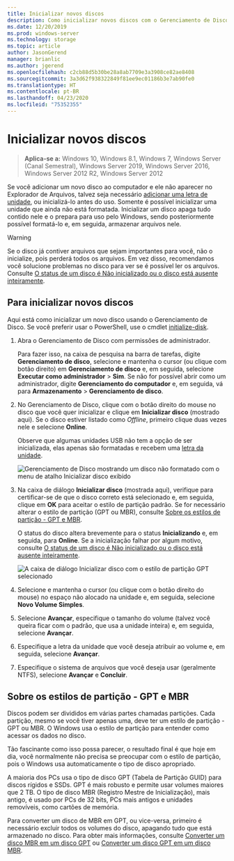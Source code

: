 ```yaml
---
title: Inicializar novos discos
description: Como inicializar novos discos com o Gerenciamento de Disco, preparando-os para uso. Também inclui links para solução de problemas.
ms.date: 12/20/2019
ms.prod: windows-server
ms.technology: storage
ms.topic: article
author: JasonGerend
manager: brianlic
ms.author: jgerend
ms.openlocfilehash: c2cb88d5b30be28a8ab7709e3a3908ce82ae8408
ms.sourcegitcommit: 3a3d62f938322849f81ee9ec01186b3e7ab90fe0
ms.translationtype: HT
ms.contentlocale: pt-BR
ms.lasthandoff: 04/23/2020
ms.locfileid: "75352355"
---
```

# <a name="initialize-new-disks"></a>Inicializar novos discos

> **Aplica-se a:** Windows 10, Windows 8.1, Windows 7, Windows Server (Canal Semestral), Windows Server 2019, Windows Server 2016, Windows Server 2012 R2, Windows Server 2012

Se você adicionar um novo disco ao computador e ele não aparecer no Explorador de Arquivos, talvez seja necessário [adicionar uma letra de unidade](change-a-drive-letter.md), ou inicializá-lo antes do uso. Somente é possível inicializar uma unidade que ainda não está formatada. Inicializar um disco apaga tudo contido nele e o prepara para uso pelo Windows, sendo posteriormente possível formatá-lo e, em seguida, armazenar arquivos nele.

> [!WARNING]
> Se o disco já contiver arquivos que sejam importantes para você, não o inicialize, pois perderá todos os arquivos. Em vez disso, recomendamos você solucione problemas no disco para ver se é possível ler os arquivos. Consulte [O status de um disco é Não inicializado ou o disco está ausente inteiramente](troubleshooting-disk-management.md#disks-that-are-missing-or-not-initialized-plus-general-troubleshooting-steps).

## <a name="to-initialize-new-disks"></a>Para inicializar novos discos

Aqui está como inicializar um novo disco usando o Gerenciamento de Disco. Se você preferir usar o PowerShell, use o cmdlet [initialize-disk](https://docs.microsoft.com/powershell/module/storage/initialize-disk).

1. Abra o Gerenciamento de Disco com permissões de administrador.
 
    Para fazer isso, na caixa de pesquisa na barra de tarefas, digite **Gerenciamento de disco**, selecione e mantenha o cursor (ou clique com botão direito) em **Gerenciamento de disco** e, em seguida, selecione **Executar como administrador** > **Sim**. Se não for possível abrir como um administrador, digite **Gerenciamento do computador** e, em seguida, vá para **Armazenamento** > **Gerenciamento de disco**.
1. No Gerenciamento de Disco, clique com o botão direito do mouse no disco que você quer inicializar e clique em **Inicializar disco** (mostrado aqui). Se o disco estiver listado como *Offline*, primeiro clique duas vezes nele e selecione **Online**.

     Observe que algumas unidades USB não tem a opção de ser inicializada, elas apenas são formatadas e recebem uma [letra da unidade](change-a-drive-letter.md).

    ![Gerenciamento de Disco mostrando um disco não formatado com o menu de atalho Inicializar disco exibido](media/uninitialized-disk.PNG)
2. Na caixa de diálogo **Inicializar disco** (mostrada aqui), verifique para certificar-se de que o disco correto está selecionado e, em seguida, clique em **OK** para aceitar o estilo de partição padrão. Se for necessário alterar o estilo de partição (GPT ou MBR), consulte [Sobre os estilos de partição - GPT e MBR](#about-partition-styles---gpt-and-mbr).

     O status do disco altera brevemente para o status **Inicializando** e, em seguida, para **Online**. Se a inicialização falhar por algum motivo, consulte [O status de um disco é Não inicializado ou o disco está ausente inteiramente](troubleshooting-disk-management.md#disks-that-are-missing-or-not-initialized-plus-general-troubleshooting-steps).

    ![A caixa de diálogo Inicializar disco com o estilo de partição GPT selecionado](media/initialize-disk.PNG)

3. Selecione e mantenha o cursor (ou clique com o botão direito do mouse) no espaço não alocado na unidade e, em seguida, selecione **Novo Volume Simples**.
4. Selecione **Avançar**, especifique o tamanho do volume (talvez você queira ficar com o padrão, que usa a unidade inteira) e, em seguida, selecione **Avançar**.
5. Especifique a letra da unidade que você deseja atribuir ao volume e, em seguida, selecione **Avançar**.
6. Especifique o sistema de arquivos que você deseja usar (geralmente NTFS), selecione **Avançar** e **Concluir**.

## <a name="about-partition-styles---gpt-and-mbr"></a>Sobre os estilos de partição - GPT e MBR

Discos podem ser divididos em várias partes chamadas partições. Cada partição, mesmo se você tiver apenas uma, deve ter um estilo de partição - GPT ou MBR. O Windows usa o estilo de partição para entender como acessar os dados no disco.

Tão fascinante como isso possa parecer, o resultado final é que hoje em dia, você normalmente não precisa se preocupar com o estilo de partição, pois o Windows usa automaticamente o tipo de disco apropriado.

A maioria dos PCs usa o tipo de disco GPT (Tabela de Partição GUID) para discos rígidos e SSDs. GPT é mais robusto e permite usar volumes maiores que 2 TB. O tipo de disco MBR (Registro Mestre de Inicialização), mais antigo, é usado por PCs de 32 bits, PCs mais antigos e unidades removíveis, como cartões de memória.

Para converter um disco de MBR em GPT, ou vice-versa, primeiro é necessário excluir todos os volumes do disco, apagando tudo que está armazenado no disco. Para obter mais informações, consulte [Converter um disco MBR em um disco GPT](change-an-mbr-disk-into-a-gpt-disk.md) ou [Converter um disco GPT em um disco MBR](change-a-gpt-disk-into-an-mbr-disk.md).